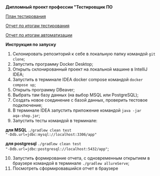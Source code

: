 **Дипломный проект профессии "Тестировщик ПО**

[План тестирования](https://github.com/KirillNemytykh/NetologyDiplom/blob/master/docs/Plan.md)

[Отчет по итогам тестирования](https://github.com/OlesyaSumatokhina/DiplomAutoTester/blob/master/docs/Report.md)

[Отчет по итогам автоматизации](https://github.com/KirillNemytykh/NetologyDiplom/blob/master/docs/Summary.md)

__Инструкция по запуску__

1. Склонировать репозиторий к себе в локальную папку командой <code>git clone</code>;
2. Запустить программу Docker Desktop;
3. Открыть склонированный проект на локальной машине в IntelliJ IDEA;
4. Запустить в терминале IDEA docker compose командой <code>docker compose up</code>;
5. Открыть программу DBeaver;
6. Выбрать там базу данных (на выбор MSQL или PostgreSQL);
7. Создать новое соединение с базой данных, проверить тестовое подключение;
8. В терминале IDEA запустить приложение командой <code>java -jar aqa-shop.jar</code>;
9. Запустить тесты командой в терминале:

**для MSQL** <code>./gradlew clean test "-Ddb.url=jdbc:mysql://localhost:3306/app"</code>

**для postgresql** <code>./gradlew clean test "-Ddb.url=jdbc:postgresql://localhost:5432/app"</code>;

10. Запустить формирование отчета, с одновременным открытием в браузере командой в терминале <code>./gradlew allureServe</code>;
11. Посмотреть сформировавшийся отчет в браузере
